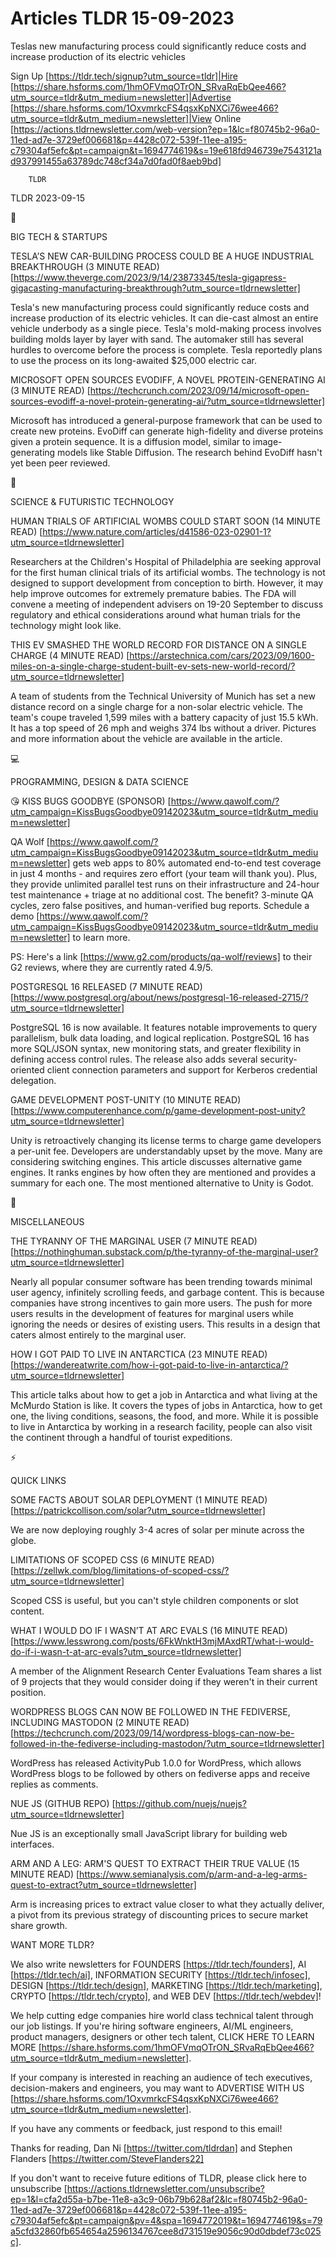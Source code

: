 # Articles TLDR 15-09-2023

Teslas new manufacturing process could significantly reduce costs and
increase production of its electric vehicles  

Sign Up [https://tldr.tech/signup?utm_source=tldr]|Hire
[https://share.hsforms.com/1hmOFVmqOTrON_SRvaRqEbQee466?utm_source=tldr&utm_medium=newsletter]|Advertise
[https://share.hsforms.com/1OxvmrkcFS4qsxKpNXCi76wee466?utm_source=tldr&utm_medium=newsletter]|View
Online
[https://actions.tldrnewsletter.com/web-version?ep=1&lc=f80745b2-96a0-11ed-ad7e-3729ef006681&p=4428c072-539f-11ee-a195-c79304af5efc&pt=campaign&t=1694774619&s=19e618fd946739e7543121ad937991455a63789dc748cf34a7d0fad0f8aeb9bd]


		TLDR 

TLDR 2023-09-15

📱 

BIG TECH & STARTUPS

TESLA’S NEW CAR-BUILDING PROCESS COULD BE A HUGE INDUSTRIAL
BREAKTHROUGH (3 MINUTE READ)
[https://www.theverge.com/2023/9/14/23873345/tesla-gigapress-gigacasting-manufacturing-breakthrough?utm_source=tldrnewsletter]

Tesla's new manufacturing process could significantly reduce costs and
increase production of its electric vehicles. It can die-cast almost
an entire vehicle underbody as a single piece. Tesla's mold-making
process involves building molds layer by layer with sand. The
automaker still has several hurdles to overcome before the process is
complete. Tesla reportedly plans to use the process on its
long-awaited $25,000 electric car. 

MICROSOFT OPEN SOURCES EVODIFF, A NOVEL PROTEIN-GENERATING AI (3
MINUTE READ)
[https://techcrunch.com/2023/09/14/microsoft-open-sources-evodiff-a-novel-protein-generating-ai/?utm_source=tldrnewsletter]

Microsoft has introduced a general-purpose framework that can be used
to create new proteins. EvoDiff can generate high-fidelity and diverse
proteins given a protein sequence. It is a diffusion model, similar to
image-generating models like Stable Diffusion. The research behind
EvoDiff hasn't yet been peer reviewed. 

🚀 

SCIENCE & FUTURISTIC TECHNOLOGY

HUMAN TRIALS OF ARTIFICIAL WOMBS COULD START SOON (14 MINUTE READ)
[https://www.nature.com/articles/d41586-023-02901-1?utm_source=tldrnewsletter]

Researchers at the Children's Hospital of Philadelphia are seeking
approval for the first human clinical trials of its artificial wombs.
The technology is not designed to support development from conception
to birth. However, it may help improve outcomes for extremely
premature babies. The FDA will convene a meeting of independent
advisers on 19-20 September to discuss regulatory and ethical
considerations around what human trials for the technology might look
like. 

THIS EV SMASHED THE WORLD RECORD FOR DISTANCE ON A SINGLE CHARGE (4
MINUTE READ)
[https://arstechnica.com/cars/2023/09/1600-miles-on-a-single-charge-student-built-ev-sets-new-world-record/?utm_source=tldrnewsletter]

A team of students from the Technical University of Munich has set a
new distance record on a single charge for a non-solar electric
vehicle. The team's coupe traveled 1,599 miles with a battery capacity
of just 15.5 kWh. It has a top speed of 26 mph and weighs 374 lbs
without a driver. Pictures and more information about the vehicle are
available in the article. 

💻 

PROGRAMMING, DESIGN & DATA SCIENCE

😘 KISS BUGS GOODBYE (SPONSOR)
[https://www.qawolf.com/?utm_campaign=KissBugsGoodbye09142023&utm_source=tldr&utm_medium=newsletter]

QA Wolf
[https://www.qawolf.com/?utm_campaign=KissBugsGoodbye09142023&utm_source=tldr&utm_medium=newsletter]
gets web apps to 80% automated end-to-end test coverage in just 4
months - and requires zero effort (your team will thank you). Plus,
they provide unlimited parallel test runs on their infrastructure and
24-hour test maintenance + triage at no additional cost.
The benefit? 3-minute QA cycles, zero false positives, and
human-verified bug reports. Schedule a demo
[https://www.qawolf.com/?utm_campaign=KissBugsGoodbye09142023&utm_source=tldr&utm_medium=newsletter]
to learn more.

PS: Here's a link [https://www.g2.com/products/qa-wolf/reviews] to
their G2 reviews, where they are currently rated 4.9/5.

POSTGRESQL 16 RELEASED (7 MINUTE READ)
[https://www.postgresql.org/about/news/postgresql-16-released-2715/?utm_source=tldrnewsletter]

PostgreSQL 16 is now available. It features notable improvements to
query parallelism, bulk data loading, and logical replication.
PostgreSQL 16 has more SQL/JSON syntax, new monitoring stats, and
greater flexibility in defining access control rules. The release also
adds several security-oriented client connection parameters and
support for Kerberos credential delegation. 

GAME DEVELOPMENT POST-UNITY (10 MINUTE READ)
[https://www.computerenhance.com/p/game-development-post-unity?utm_source=tldrnewsletter]

Unity is retroactively changing its license terms to charge game
developers a per-unit fee. Developers are understandably upset by the
move. Many are considering switching engines. This article discusses
alternative game engines. It ranks engines by how often they are
mentioned and provides a summary for each one. The most mentioned
alternative to Unity is Godot. 

🎁 

MISCELLANEOUS

THE TYRANNY OF THE MARGINAL USER (7 MINUTE READ)
[https://nothinghuman.substack.com/p/the-tyranny-of-the-marginal-user?utm_source=tldrnewsletter]

Nearly all popular consumer software has been trending towards minimal
user agency, infinitely scrolling feeds, and garbage content. This is
because companies have strong incentives to gain more users. The push
for more users results in the development of features for marginal
users while ignoring the needs or desires of existing users. This
results in a design that caters almost entirely to the marginal user. 

HOW I GOT PAID TO LIVE IN ANTARCTICA (23 MINUTE READ)
[https://wandereatwrite.com/how-i-got-paid-to-live-in-antarctica/?utm_source=tldrnewsletter]

This article talks about how to get a job in Antarctica and what
living at the McMurdo Station is like. It covers the types of jobs in
Antarctica, how to get one, the living conditions, seasons, the food,
and more. While it is possible to live in Antarctica by working in a
research facility, people can also visit the continent through a
handful of tourist expeditions. 

⚡ 

QUICK LINKS

SOME FACTS ABOUT SOLAR DEPLOYMENT (1 MINUTE READ)
[https://patrickcollison.com/solar?utm_source=tldrnewsletter]

We are now deploying roughly 3-4 acres of solar per minute across the
globe. 

LIMITATIONS OF SCOPED CSS (6 MINUTE READ)
[https://zellwk.com/blog/limitations-of-scoped-css/?utm_source=tldrnewsletter]

Scoped CSS is useful, but you can't style children components or slot
content. 

WHAT I WOULD DO IF I WASN’T AT ARC EVALS (16 MINUTE READ)
[https://www.lesswrong.com/posts/6FkWnktH3mjMAxdRT/what-i-would-do-if-i-wasn-t-at-arc-evals?utm_source=tldrnewsletter]

A member of the Alignment Research Center Evaluations Team shares a
list of 9 projects that they would consider doing if they weren't in
their current position. 

WORDPRESS BLOGS CAN NOW BE FOLLOWED IN THE FEDIVERSE, INCLUDING
MASTODON (2 MINUTE READ)
[https://techcrunch.com/2023/09/14/wordpress-blogs-can-now-be-followed-in-the-fediverse-including-mastodon/?utm_source=tldrnewsletter]

WordPress has released ActivityPub 1.0.0 for WordPress, which allows
WordPress blogs to be followed by others on fediverse apps and receive
replies as comments. 

NUE JS (GITHUB REPO)
[https://github.com/nuejs/nuejs?utm_source=tldrnewsletter]

Nue JS is an exceptionally small JavaScript library for building web
interfaces. 

ARM AND A LEG: ARM'S QUEST TO EXTRACT THEIR TRUE VALUE (15 MINUTE
READ)
[https://www.semianalysis.com/p/arm-and-a-leg-arms-quest-to-extract?utm_source=tldrnewsletter]

Arm is increasing prices to extract value closer to what they actually
deliver, a pivot from its previous strategy of discounting prices to
secure market share growth. 

WANT MORE TLDR?

We also write newsletters for FOUNDERS [https://tldr.tech/founders],
AI [https://tldr.tech/ai], INFORMATION SECURITY
[https://tldr.tech/infosec], DESIGN [https://tldr.tech/design],
MARKETING [https://tldr.tech/marketing], CRYPTO
[https://tldr.tech/crypto], and WEB DEV [https://tldr.tech/webdev]!

 We help cutting edge companies hire world class technical talent
through our job listings. If you're hiring software engineers, AI/ML
engineers, product managers, designers or other tech talent, CLICK
HERE TO LEARN MORE
[https://share.hsforms.com/1hmOFVmqOTrON_SRvaRqEbQee466?utm_source=tldr&utm_medium=newsletter].


If your company is interested in reaching an audience of tech
executives, decision-makers and engineers, you may want to ADVERTISE
WITH US
[https://share.hsforms.com/1OxvmrkcFS4qsxKpNXCi76wee466?utm_source=tldr&utm_medium=newsletter].


If you have any comments or feedback, just respond to this email! 

Thanks for reading, 
Dan Ni [https://twitter.com/tldrdan] and Stephen Flanders
[https://twitter.com/SteveFlanders22] 

If you don't want to receive future editions of TLDR, please click
here to unsubscribe
[https://actions.tldrnewsletter.com/unsubscribe?ep=1&l=cfa2d55a-b7be-11e8-a3c9-06b79b628af2&lc=f80745b2-96a0-11ed-ad7e-3729ef006681&p=4428c072-539f-11ee-a195-c79304af5efc&pt=campaign&pv=4&spa=1694772019&t=1694774619&s=79a5cfd32860fb654654a2596134767cee8d731519e9056c90d0dbdef73c025c].